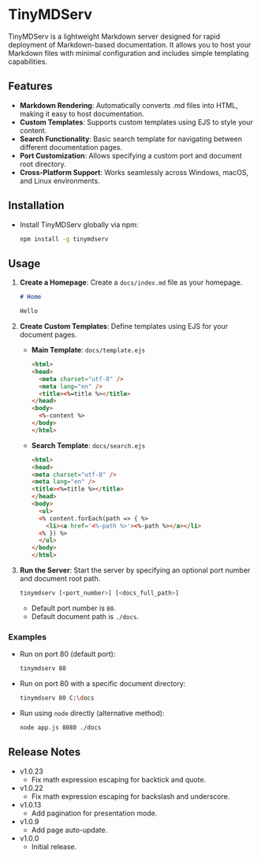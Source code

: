 # TinyMDServ

TinyMDServ is a lightweight Markdown server designed for rapid deployment of Markdown-based documentation.
It allows you to host your Markdown files with minimal configuration and includes simple templating capabilities.

## Features

- **Markdown Rendering**: Automatically converts .md files into HTML, making it easy to host documentation.
- **Custom Templates**: Supports custom templates using EJS to style your content.
- **Search Functionality**: Basic search template for navigating between different documentation pages.
- **Port Customization**: Allows specifying a custom port and document root directory.
- **Cross-Platform Support**: Works seamlessly across Windows, macOS, and Linux environments.

## Installation

- Install TinyMDServ globally via npm:

    ```bash
    npm install -g tinymdserv
    ```

## Usage

1. **Create a Homepage**: Create a `docs/index.md` file as your homepage.

    ```markdown
    # Home

    Hello
    ```

3. **Create Custom Templates**: Define templates using EJS for your document pages.
    - **Main Template**: `docs/template.ejs`

      ```html
      <html>
      <head>
        <meta charset="utf-8" />
        <meta lang="en" />
        <title><%=title %></title>
      </head>
      <body>
        <%-content %>
      </body>
      </html>
      ```

    - **Search Template**: `docs/search.ejs`

      ```html
      <html>
      <head>
      <meta charset="utf-8" />
      <meta lang="en" />
      <title><%=title %></title>
      </head>
      <body>
        <ul>
        <% content.forEach(path => { %>
          <li><a href='<%-path %>'><%-path %></a></li>
        <% }) %>
        </ul>
      </body>
      </html>
      ```

3. **Run the Server**: Start the server by specifying an optional port number and document root path.

    ```bash
    tinymdserv [<port_number>] [<docs_full_path>]
    ```

    - Default port number is `80`.
    - Default document path is `./docs`.

### Examples

- Run on port 80 (default port):

    ```bash
    tinymdserv 80
    ```

- Run on port 80 with a specific document directory:

    ```bash
    tinymdserv 80 C:\docs
    ```

- Run using `node` directly (alternative method):

    ```bash
    node app.js 8080 ./docs
    ```

## Release Notes

- v1.0.23
  - Fix math expression escaping for backtick and quote.
- v1.0.22
  - Fix math expression escaping for backslash and underscore.
- v1.0.13
  - Add pagination for presentation mode.
- v1.0.9
  - Add page auto-update.
- v1.0.0
  - Initial release.
